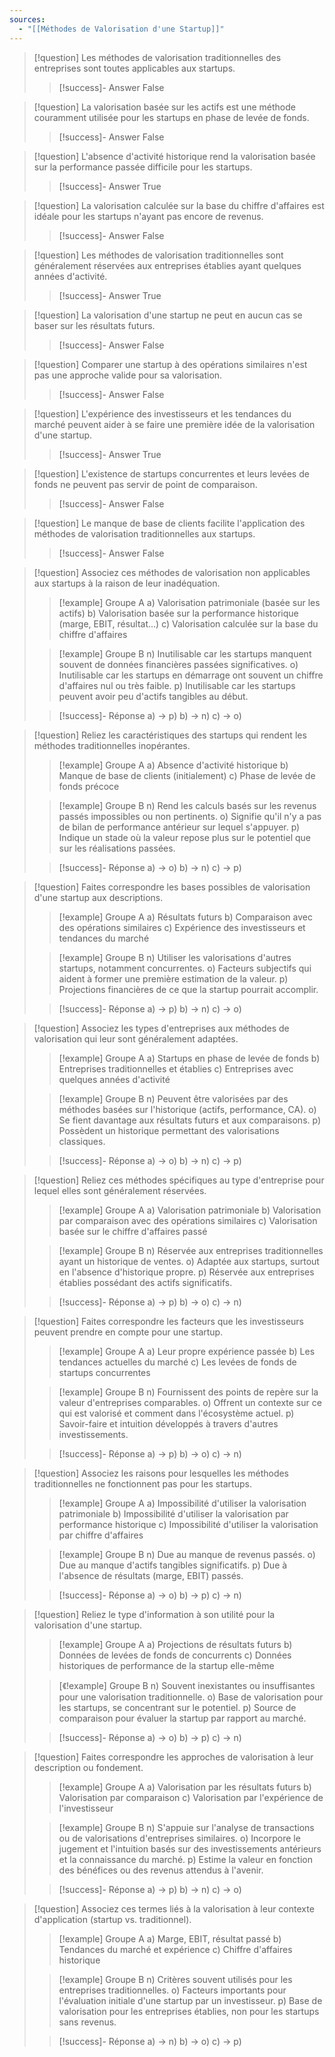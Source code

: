 ```yaml
---
sources:
  - "[[Méthodes de Valorisation d'une Startup]]"
---
```

> [!question] Les méthodes de valorisation traditionnelles des entreprises sont toutes applicables aux startups.
>> [!success]- Answer
>> False

> [!question] La valorisation basée sur les actifs est une méthode couramment utilisée pour les startups en phase de levée de fonds.
>> [!success]- Answer
>> False

> [!question] L'absence d'activité historique rend la valorisation basée sur la performance passée difficile pour les startups.
>> [!success]- Answer
>> True

> [!question] La valorisation calculée sur la base du chiffre d'affaires est idéale pour les startups n'ayant pas encore de revenus.
>> [!success]- Answer
>> False

> [!question] Les méthodes de valorisation traditionnelles sont généralement réservées aux entreprises établies ayant quelques années d'activité.
>> [!success]- Answer
>> True

> [!question] La valorisation d'une startup ne peut en aucun cas se baser sur les résultats futurs.
>> [!success]- Answer
>> False

> [!question] Comparer une startup à des opérations similaires n'est pas une approche valide pour sa valorisation.
>> [!success]- Answer
>> False

> [!question] L'expérience des investisseurs et les tendances du marché peuvent aider à se faire une première idée de la valorisation d'une startup.
>> [!success]- Answer
>> True

> [!question] L'existence de startups concurrentes et leurs levées de fonds ne peuvent pas servir de point de comparaison.
>> [!success]- Answer
>> False

> [!question] Le manque de base de clients facilite l'application des méthodes de valorisation traditionnelles aux startups.
>> [!success]- Answer
>> False

> [!question] Associez ces méthodes de valorisation non applicables aux startups à la raison de leur inadéquation.
>> [!example] Groupe A
>> a) Valorisation patrimoniale (basée sur les actifs)
>> b) Valorisation basée sur la performance historique (marge, EBIT, résultat...)
>> c) Valorisation calculée sur la base du chiffre d'affaires
>
>> [!example] Groupe B
>> n) Inutilisable car les startups manquent souvent de données financières passées significatives.
>> o) Inutilisable car les startups en démarrage ont souvent un chiffre d'affaires nul ou très faible.
>> p) Inutilisable car les startups peuvent avoir peu d'actifs tangibles au début.
>
>> [!success]- Réponse
>> a) -> p)
>> b) -> n)
>> c) -> o)

> [!question] Reliez les caractéristiques des startups qui rendent les méthodes traditionnelles inopérantes.
>> [!example] Groupe A
>> a) Absence d'activité historique
>> b) Manque de base de clients (initialement)
>> c) Phase de levée de fonds précoce
>
>> [!example] Groupe B
>> n) Rend les calculs basés sur les revenus passés impossibles ou non pertinents.
>> o) Signifie qu'il n'y a pas de bilan de performance antérieur sur lequel s'appuyer.
>> p) Indique un stade où la valeur repose plus sur le potentiel que sur les réalisations passées.
>
>> [!success]- Réponse
>> a) -> o)
>> b) -> n)
>> c) -> p)

> [!question] Faites correspondre les bases possibles de valorisation d'une startup aux descriptions.
>> [!example] Groupe A
>> a) Résultats futurs
>> b) Comparaison avec des opérations similaires
>> c) Expérience des investisseurs et tendances du marché
>
>> [!example] Groupe B
>> n) Utiliser les valorisations d'autres startups, notamment concurrentes.
>> o) Facteurs subjectifs qui aident à former une première estimation de la valeur.
>> p) Projections financières de ce que la startup pourrait accomplir.
>
>> [!success]- Réponse
>> a) -> p)
>> b) -> n)
>> c) -> o)

> [!question] Associez les types d'entreprises aux méthodes de valorisation qui leur sont généralement adaptées.
>> [!example] Groupe A
>> a) Startups en phase de levée de fonds
>> b) Entreprises traditionnelles et établies
>> c) Entreprises avec quelques années d'activité
>
>> [!example] Groupe B
>> n) Peuvent être valorisées par des méthodes basées sur l'historique (actifs, performance, CA).
>> o) Se fient davantage aux résultats futurs et aux comparaisons.
>> p) Possèdent un historique permettant des valorisations classiques.
>
>> [!success]- Réponse
>> a) -> o)
>> b) -> n)
>> c) -> p)

> [!question] Reliez ces méthodes spécifiques au type d'entreprise pour lequel elles sont généralement réservées.
>> [!example] Groupe A
>> a) Valorisation patrimoniale
>> b) Valorisation par comparaison avec des opérations similaires
>> c) Valorisation basée sur le chiffre d'affaires passé
>
>> [!example] Groupe B
>> n) Réservée aux entreprises traditionnelles ayant un historique de ventes.
>> o) Adaptée aux startups, surtout en l'absence d'historique propre.
>> p) Réservée aux entreprises établies possédant des actifs significatifs.
>
>> [!success]- Réponse
>> a) -> p)
>> b) -> o)
>> c) -> n)

> [!question] Faites correspondre les facteurs que les investisseurs peuvent prendre en compte pour une startup.
>> [!example] Groupe A
>> a) Leur propre expérience passée
>> b) Les tendances actuelles du marché
>> c) Les levées de fonds de startups concurrentes
>
>> [!example] Groupe B
>> n) Fournissent des points de repère sur la valeur d'entreprises comparables.
>> o) Offrent un contexte sur ce qui est valorisé et comment dans l'écosystème actuel.
>> p) Savoir-faire et intuition développés à travers d'autres investissements.
>
>> [!success]- Réponse
>> a) -> p)
>> b) -> o)
>> c) -> n)

> [!question] Associez les raisons pour lesquelles les méthodes traditionnelles ne fonctionnent pas pour les startups.
>> [!example] Groupe A
>> a) Impossibilité d'utiliser la valorisation patrimoniale
>> b) Impossibilité d'utiliser la valorisation par performance historique
>> c) Impossibilité d'utiliser la valorisation par chiffre d'affaires
>
>> [!example] Groupe B
>> n) Due au manque de revenus passés.
>> o) Due au manque d'actifs tangibles significatifs.
>> p) Due à l'absence de résultats (marge, EBIT) passés.
>
>> [!success]- Réponse
>> a) -> o)
>> b) -> p)
>> c) -> n)

> [!question] Reliez le type d'information à son utilité pour la valorisation d'une startup.
>> [!example] Groupe A
>> a) Projections de résultats futurs
>> b) Données de levées de fonds de concurrents
>> c) Données historiques de performance de la startup elle-même
>
>> [《!example] Groupe B
>> n) Souvent inexistantes ou insuffisantes pour une valorisation traditionnelle.
>> o) Base de valorisation pour les startups, se concentrant sur le potentiel.
>> p) Source de comparaison pour évaluer la startup par rapport au marché.
>
>> [!success]- Réponse
>> a) -> o)
>> b) -> p)
>> c) -> n)

> [!question] Faites correspondre les approches de valorisation à leur description ou fondement.
>> [!example] Groupe A
>> a) Valorisation par les résultats futurs
>> b) Valorisation par comparaison
>> c) Valorisation par l'expérience de l'investisseur
>
>> [!example] Groupe B
>> n) S'appuie sur l'analyse de transactions ou de valorisations d'entreprises similaires.
>> o) Incorpore le jugement et l'intuition basés sur des investissements antérieurs et la connaissance du marché.
>> p) Estime la valeur en fonction des bénéfices ou des revenus attendus à l'avenir.
>
>> [!success]- Réponse
>> a) -> p)
>> b) -> n)
>> c) -> o)

> [!question] Associez ces termes liés à la valorisation à leur contexte d'application (startup vs. traditionnel).
>> [!example] Groupe A
>> a) Marge, EBIT, résultat passé
>> b) Tendances du marché et expérience
>> c) Chiffre d'affaires historique
>
>> [!example] Groupe B
>> n) Critères souvent utilisés pour les entreprises traditionnelles.
>> o) Facteurs importants pour l'évaluation initiale d'une startup par un investisseur.
>> p) Base de valorisation pour les entreprises établies, non pour les startups sans revenus.
>
>> [!success]- Réponse
>> a) -> n)
>> b) -> o)
>> c) -> p)